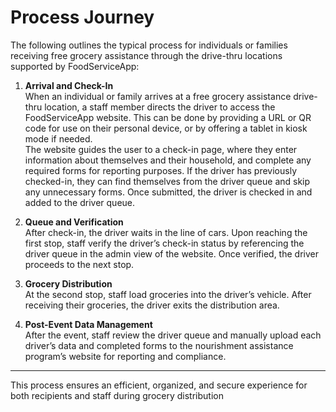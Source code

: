 # Process Journey

The following outlines the typical process for individuals or families receiving free grocery assistance through the drive-thru locations supported by FoodServiceApp:

1. **Arrival and Check-In**  
   When an individual or family arrives at a free grocery assistance drive-thru location, a staff member directs the driver to access the FoodServiceApp website. This can be done by providing a URL or QR code for use on their personal device, or by offering a tablet in kiosk mode if needed.  
   The website guides the user to a check-in page, where they enter information about themselves and their household, and complete any required forms for reporting purposes. If the driver has previously checked-in, they can find themselves from the driver queue and skip any unnecessary forms.  Once submitted, the driver is checked in and added to the driver queue.

2. **Queue and Verification**  
   After check-in, the driver waits in the line of cars. Upon reaching the first stop, staff verify the driver’s check-in status by referencing the driver queue in the admin view of the website. Once verified, the driver proceeds to the next stop.

3. **Grocery Distribution**  
   At the second stop, staff load groceries into the driver’s vehicle. After receiving their groceries, the driver exits the distribution area.

4. **Post-Event Data Management**  
   After the event, staff review the driver queue and manually upload each driver’s data and completed forms to the nourishment assistance program’s website for reporting and compliance.

---

This process ensures an efficient, organized, and secure experience for both recipients and staff during grocery distribution